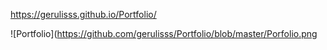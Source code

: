 
https://gerulisss.github.io/Portfolio/

![Portfolio](https://github.com/gerulisss/Portfolio/blob/master/Porfolio.png
